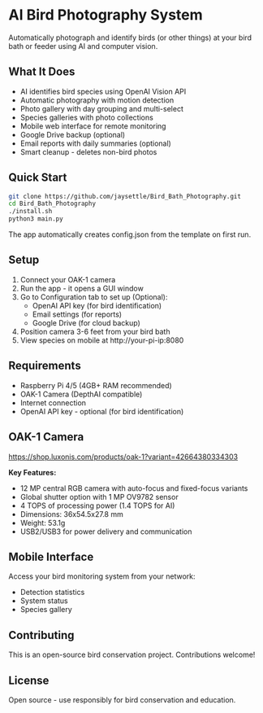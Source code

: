 # AI Bird Photography System

Automatically photograph and identify birds (or other things) at your bird bath or feeder using AI and computer vision.

## What It Does

- AI identifies bird species using OpenAI Vision API
- Automatic photography with motion detection
- Photo gallery with day grouping and multi-select
- Species galleries with photo collections
- Mobile web interface for remote monitoring
- Google Drive backup (optional)
- Email reports with daily summaries (optional)
- Smart cleanup - deletes non-bird photos

## Quick Start

```bash
git clone https://github.com/jaysettle/Bird_Bath_Photography.git
cd Bird_Bath_Photography
./install.sh
python3 main.py
```

The app automatically creates config.json from the template on first run.

## Setup

1. Connect your OAK-1 camera
2. Run the app - it opens a GUI window
3. Go to Configuration tab to set up (Optional):
   - OpenAI API key (for bird identification)
   - Email settings (for reports)
   - Google Drive (for cloud backup)
4. Position camera 3-6 feet from your bird bath
5. View species on mobile at http://your-pi-ip:8080

## Requirements

- Raspberry Pi 4/5 (4GB+ RAM recommended)
- OAK-1 Camera (DepthAI compatible)
- Internet connection
- OpenAI API key - optional (for bird identification)

## OAK-1 Camera

https://shop.luxonis.com/products/oak-1?variant=42664380334303

**Key Features:**
- 12 MP central RGB camera with auto-focus and fixed-focus variants
- Global shutter option with 1 MP OV9782 sensor
- 4 TOPS of processing power (1.4 TOPS for AI)
- Dimensions: 36x54.5x27.8 mm
- Weight: 53.1g
- USB2/USB3 for power delivery and communication

## Mobile Interface

Access your bird monitoring system from your network:
- Detection statistics
- System status
- Species gallery

## Contributing

This is an open-source bird conservation project. Contributions welcome!

## License

Open source - use responsibly for bird conservation and education.